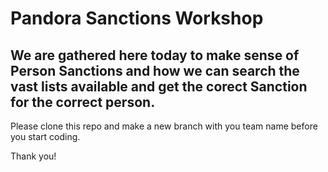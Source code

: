 # Pandora Sanctions Workshop

## We are gathered here today to make sense of Person Sanctions and how we can search the vast lists available and get the corect Sanction for the correct person.

Please clone this repo and make a new branch with you team name before you start coding.

Thank you!
